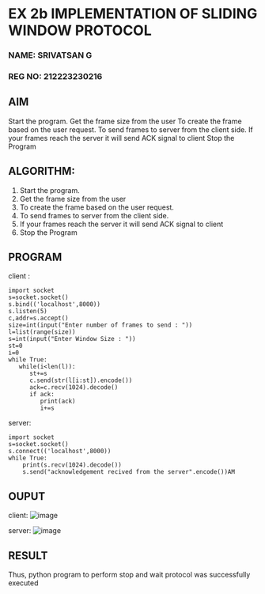 # EX 2b IMPLEMENTATION OF SLIDING WINDOW PROTOCOL
### NAME: SRIVATSAN G
### REG NO: 212223230216

## AIM
Start the program.
Get the frame size from the user
To create the frame based on the user request.
To send frames to server from the client side.
If your frames reach the server it will send ACK signal to client
Stop the Program


## ALGORITHM:
1. Start the program.
2. Get the frame size from the user
3. To create the frame based on the user request.
4. To send frames to server from the client side.
5. If your frames reach the server it will send ACK signal to client
6. Stop the Program


## PROGRAM
client :
```
import socket
s=socket.socket()
s.bind(('localhost',8000))
s.listen(5)
c,addr=s.accept()
size=int(input("Enter number of frames to send : "))
l=list(range(size))
s=int(input("Enter Window Size : "))
st=0
i=0
while True:
   while(i<len(l)):
      st+=s
      c.send(str(l[i:st]).encode())
      ack=c.recv(1024).decode()
      if ack:
         print(ack)
         i+=s
```

server:
```
import socket
s=socket.socket()
s.connect(('localhost',8000))
while True:
    print(s.recv(1024).decode())
    s.send("acknowledgement recived from the server".encode())AM
```


## OUPUT
client:
![image](https://github.com/user-attachments/assets/497afe29-ff04-4144-94fa-77271472ebcd)

server:
![image](https://github.com/user-attachments/assets/5d22244c-1b23-4fa9-8e9f-968376e82bab)



## RESULT
Thus, python program to perform stop and wait protocol was successfully executed
